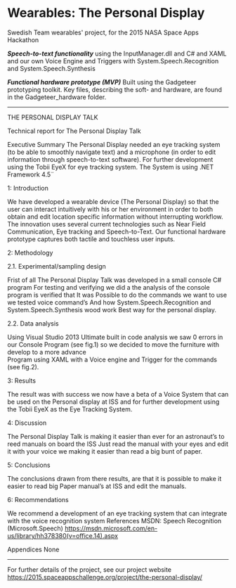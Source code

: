 # Wearables: The Personal Display
Swedish Team wearables' project, for the 2015 NASA Space Apps Hackathon

___Speech-to-text functionality___
using the InputManager.dll and C# and XAML and our own Voice Engine and Triggers with System.Speech.Recognition and System.Speech.Synthesis

___Functional hardware prototype (MVP)___
Built using the Gadgeteer prototyping toolkit. Key files, describing the soft- and hardware, are found in the Gadgeteer_hardware folder.

_____________________________________________________________________________________________________________________________

THE PERSONAL DISPLAY TALK 

Technical report for The Personal Display Talk

Executive Summary
The Personal Display needed an eye tracking system (to be able to smoothly navigate text) and a microphone (in order to edit information through speech-to-text software). 
For further development using the Tobii EyeX for eye tracking system. The System is using .NET Framework 4.5¨

1: Introduction

We have developed a wearable device (The Personal Display) so that the user can interact intuitively with his or her environment in order to both obtain and edit location specific information without interrupting workflow. The innovation uses several current technologies such as Near Field Communication, Eye tracking and Speech-to-Text. Our functional hardware prototype captures both tactile and touchless user inputs.

2: Methodology

2.1. Experimental/sampling design

Frist of all The Personal Display Talk was developed in a small console C# program
For testing and verifying we did a the analysis of the console program is verified that 
It was Possible to do the commands we want to use we tested voice command’s
And how System.Speech.Recognition and System.Speech.Synthesis wood work 
Best way for the personal display.

2.2. Data analysis

Using Visual Studio 2013 Ultimate built in code analysis we saw 0 errors in our Console 
Program (see fig.1) so we decided to move the furniture with develop to a more advance  
Program using XAML with a Voice engine and Trigger for the commands (see fig.2).

3: Results

The result was with success we now have a beta of a Voice System that can be used on the Personal display at ISS and for further development using the Tobii EyeX as the Eye Tracking System.

4: Discussion

The Personal Display Talk is making it easier than ever for an astronaut’s to reed manuals on board the ISS
Just read the manual with your eyes and edit it with your voice we making it easier than read a big bunt of paper.

5: Conclusions

The conclusions drawn from there results, are that it is possible to make it easier to read big
Paper manual’s at ISS and edit the manuals.

6: Recommendations

We recommend a development of an eye tracking system that can integrate with the voice recognition system
References
MSDN: Speech Recognition (Microsoft.Speech)
https://msdn.microsoft.com/en-us/library/hh378380(v=office.14).aspx

Appendices
None
_____________________________________________________________________________________________________________________________
	






For further details of the project, see our project website
https://2015.spaceappschallenge.org/project/the-personal-display/
